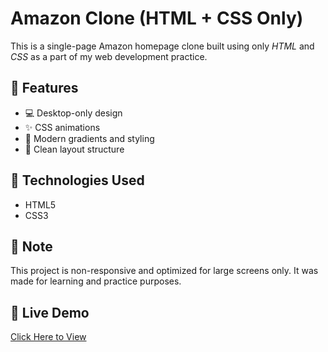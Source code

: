 # Amazon Clone (HTML + CSS Only)

This is a single-page Amazon homepage clone built using only *HTML* and *CSS* as a part of my web development practice.

## 🚀 Features

- 💻 Desktop-only design
- ✨ CSS animations
- 🎨 Modern gradients and styling
- 🧱 Clean layout structure

## 📁 Technologies Used

- HTML5
- CSS3

## 📌 Note

This project is non-responsive and optimized for large screens only. It was made for learning and practice purposes.

## 🔗 Live Demo

[Click Here to View](https://saffiullah1314.github.io/Amazon-Clone/)
